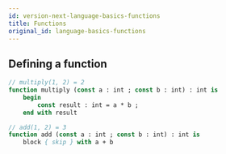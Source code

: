 ```yaml
---
id: version-next-language-basics-functions
title: Functions
original_id: language-basics-functions
---
```


## Defining a function

<!--DOCUSAURUS_CODE_TABS-->
<!--Pascaligo-->
```Pascal
// multiply(1, 2) = 2
function multiply (const a : int ; const b : int) : int is
    begin
        const result : int = a * b ;
    end with result

// add(1, 2) = 3
function add (const a : int ; const b : int) : int is
    block { skip } with a + b
```

<!--END_DOCUSAURUS_CODE_TABS-->